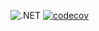 
![.NET](https://github.com/EgorovIMPL/dotnet-homeworks-2/actions/workflows/dotnet.yml/badge.svg) 
[![codecov](https://codecov.io/gh/EgorovIMPL/dotnet-homeworks-2/branch/master/graph/badge.svg?token=D6NLOCAGZR)](https://codecov.io/gh/EgorovIMPL/dotnet-homeworks-2)

